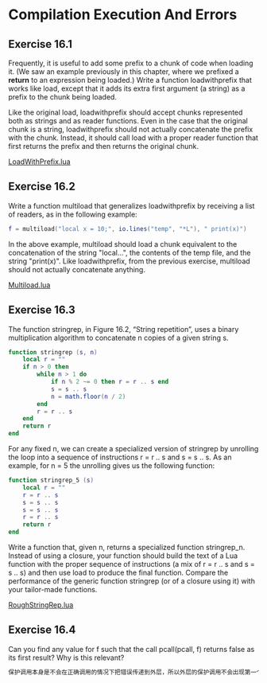 # Compilation Execution And Errors #

## Exercise 16.1 ##

Frequently, it is useful to add some prefix to a chunk of code when loading it. (We saw an example previously in this chapter, where we prefixed a **return** to an expression being loaded.) Write a function loadwithprefix that works like load, except that it adds its extra first argument (a string) as a prefix to the chunk being loaded.

Like the original load, loadwithprefix should accept chunks represented both as strings and as reader functions. Even in the case that the original chunk is a string, loadwithprefix should not actually concatenate the prefix with the chunk. Instead, it should call load with a proper reader function that first returns the prefix and then returns the original chunk.

[LoadWithPrefix.lua](./Resources/LoadWithPrefix.lua)

## Exercise 16.2 ##

Write a function multiload that generalizes loadwithprefix by receiving a list of readers, as in the following example:

```lua
f = multiload("local x = 10;", io.lines("temp", "*L"), " print(x)")
```

In the above example, multiload should load a chunk equivalent to the concatenation of the string "local...", the contents of the temp file, and the string "print(x)". Like loadwithprefix, from the previous exercise, multiload should not actually concatenate anything.

[Multiload.lua](./Resources/Multiload.lua)

## Exercise 16.3 ##

The function stringrep, in Figure 16.2, “String repetition”, uses a binary multiplication algorithm to concatenate n copies of a given string s.

```lua
function stringrep (s, n)
    local r = ""
    if n > 0 then
        while n > 1 do
            if n % 2 ~= 0 then r = r .. s end
            s = s .. s
            n = math.floor(n / 2)
        end
        r = r .. s
    end
    return r
end
```

For any fixed n, we can create a specialized version of stringrep by unrolling the loop into a sequence of instructions r = r .. s and s = s .. s. As an example, for n = 5 the unrolling gives us the following function:

```lua
function stringrep_5 (s)
    local r = ""
    r = r .. s
    s = s .. s
    s = s .. s
    r = r .. s
    return r
end
```

Write a function that, given n, returns a specialized function stringrep_n. Instead of using a closure, your function should build the text of a Lua function with the proper sequence of instructions (a mix of r = r .. s and s = s .. s) and then use load to produce the final function. Compare the performance of the generic function stringrep (or of a closure using it) with your tailor-made functions.

[RoughStringRep.lua](./Resources/RoughStringRep.lua)

## Exercise 16.4 ##

Can you find any value for f such that the call pcall(pcall, f) returns false as its first result? Why is this relevant?

```markdown
保护调用本身是不会在正确调用的情况下把错误传递到外层，所以外层的保护调用不会出现第一个参数为false的情况
```
